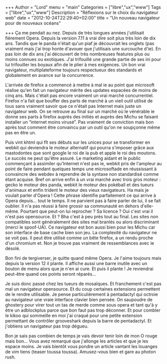 +++
Author = "Lord"
menu = "main"
Categories = ["libre","ux","www"]
Tags = ["libre","ux","www"]
Description = "Réflexions sur le choix du navigateur web"
date = "2012-10-24T22:29:40+02:00"
title = "Un nouveau navigateur pour de nouveaux océans"

+++
Ça me pendait au nez. Depuis de très longues années j'utilisait fièrement Opera. Depuis la version 7.11 à vrai dire soit plus très loin de dix ans. Tandis que le panda n'était qu'un piaf je découvrait les onglets (pas vraiment mais j'ai trop honte d'avouer que j'utilisais une surcouche d'ie). En pas loin de dix ans j'ai découvert de très nombreuses features plus ou moins connues ou exotiques. J'ai trifouillé une grande partie de ses ini pour lui trifouiller les boyaux afin de le plier à mes exigences. Un bon vrai navigateur, multiplateforme toujours respectueux des standards et globalement en avance sur la concurrence.

L'arrivée de firefox a commencé à mettre à mal ie au point que microsoft réalise qu'en fait un navigateur mérite des updates espacées de moins de cinq ans. Mais c'était pas encore vraiment un vrai marché concurrentiel. Firefox n'a fait que bouffer des parts de marché à un vieil outil utilisé de tous sans vraiment savoir que ce n'était pas Internet mais juste un navigateur web. On se retrouve au final sur un marché où le vénérable ie donne ses parts à firefox auprès des initiés et auprès des Michu se faisant installer un “internet moins virusé”. Pas vraiment de conviction mais bon après tout comment être convaincu par un outil qu'on ne soupçonne même pas en être un.

Puis vint khtml qui fît ses débuts sur les unices pour se transformer en webkit qui deviendra le moteur alternatif qui pourra s'imposer grâce aux mastodontes que sont google le roi de la pub et apple le roi des moutons. Le succès ne peut qu'être assuré. Le marketing aidant et le public commençant à assimiler qu'Internet n'est pas ie, webkit pris de l'ampleur au point de faire pendant quelques temps une microsoftade en réussissant à convaincre des webdev à reprendre de la syntaxe non standardisé comme étant acquise. Bref on arrive enfin à un vrai marché avec trois gros moteur : gecko le moteur des panda, webkit le moteur des pokéball et des tueurs d'animaux et enfin trident le moteur des vieux navigateurs. Ha mais je voulait parler d'Opera ! Cette phrase identifie parfaitement ce qui arrive à Opera depuis… tout le temps. Il ne parvient pas à faire parler de lui, il se fait oublier. Il n'a pas réussi à faire grossir sa communauté en dehors d'elle-même. Pourtant que peut-on lui reprocher ? Sa licence ? Oui c'est vrai il n'est pas opensource. Et ? Bha c'est à peu près tout au final. Les sites non compatibles sont généralement des sites mal branlés ou alors discriminant (merci le spoof-UA). Ce navigateur est bon aussi bien pour les Michu car son interface de base cache bien son jeu. La complexité du navigateur ne se voit pas. Il peut être utilisé comme un bête firefox, a un rendu proche d'un chromium et. Non je trouve pas vraiment de ressemblances avec ie désolé.

Bon fini de tergiverser, je quitte quand même Opera. Je l'aime toujours mais depuis la version 12 il plante. Il affiche aussi une barre inutile avec un bouton de menu alors que je n'en ai cure. Et puis il plante ! Je reviendrai peut-être quand ces points seront réparés…

Je suis donc passé chez les tueurs de mosaïques. Et franchement c'est pas mal un navigateur opensource. Et du coup certaines extensions permettent de le rendre utilisable. Je pense particulièrement à pentadactyl qui octroie au navigateur une vraie interface clavier bien pensée. On saupoudre de ghostery pour virer tout un tas de merde comme sous opera et tant qu'à y être un adblockplus parce que bon faut pas trop déconner. Et pour combler le kikoo qui sommeille en moi j'ai craqué pour une petite extension permettant de contrôler grooveshark depuis la barre de pentadactyl. Et j'obtiens un navigateur pas trop dégueu.

Bon je sais pas combien de temps je vais devoir tenir loin de mon O rouge mais bon…
Vous avez remarqué que j'allonge les articles et que je les espace moins. Je vais bientôt vous pondre un article vantant les louanges de vim tiens (teaser toussa toussa). Amusez-vous bien et gare au photon rush.

